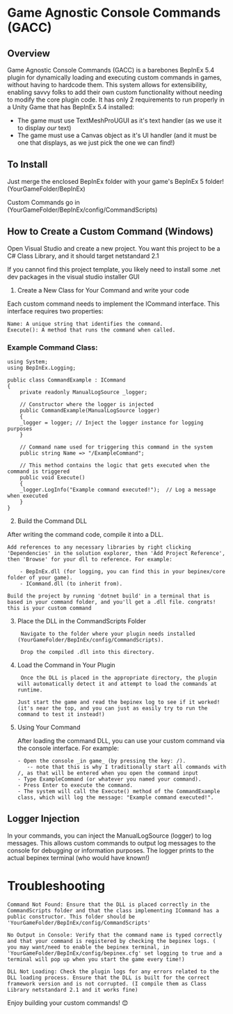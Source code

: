 # Game Agnostic Console Commands (GACC)

## Overview

Game Agnostic Console Commands (GACC) is a barebones BepInEx 5.4 plugin for dynamically loading and executing custom commands in games, without having to hardcode them. This system allows for extensibility, enabling savvy folks to add their own custom functionality without needing to modify the core plugin code. It has only 2 requirements to run properly in a Unity Game that has BepInEx 5.4 installed:

- The game must use TextMeshProUGUI as it's text handler (as we use it to display _our_ text)
- The game must use a Canvas object as it's UI handler (and it must be one that displays, as we just pick the one we can find!)

## To Install

Just merge the enclosed BepInEx folder with your game's BepInEx 5 folder! (YourGameFolder/BepInEx)

Custom Commands go in (YourGameFolder/BepInEx/config/CommandScripts)

## How to Create a Custom Command (Windows)

Open Visual Studio and create a new project.
You want this project to be a C# Class Library, and it should target netstandard 2.1

If you cannot find this project template, you likely need to install some .net dev packages in the visual studio installer GUI

1. Create a New Class for Your Command and write your code

Each custom command needs to implement the ICommand interface. This interface requires two properties:

    Name: A unique string that identifies the command.
    Execute(): A method that runs the command when called.

### Example Command Class:

```
using System;
using BepInEx.Logging;

public class CommandExample : ICommand
{
    private readonly ManualLogSource _logger;

    // Constructor where the logger is injected
    public CommandExample(ManualLogSource logger)
    {
    _logger = logger; // Inject the logger instance for logging purposes
    }

    // Command name used for triggering this command in the system
    public string Name => "/ExampleCommand";

    // This method contains the logic that gets executed when the command is triggered
    public void Execute()
    {
    _logger.LogInfo("Example command executed!");  // Log a message when executed
    }
}
```

2. Build the Command DLL

After writing the command code, compile it into a DLL.

    Add references to any necessary libraries by right clicking 'Dependencies' in the solution explorer, then 'Add Project Reference', then 'Browse' for your dll to reference. For example:
    
        - BepInEx.dll (for logging, you can find this in your bepinex/core folder of your game).
        - ICommand.dll (to inherit from).
        
    Build the project by running 'dotnet build' in a terminal that is based in your command folder, and you'll get a .dll file. congrats! this is your custom command

3. Place the DLL in the CommandScripts Folder

        Navigate to the folder where your plugin needs installed (YourGameFolder/BepInEx/config/CommandScripts).
   
        Drop the compiled .dll into this directory.

5. Load the Command in Your Plugin

        Once the DLL is placed in the appropriate directory, the plugin will automatically detect it and attempt to load the commands at runtime.

       Just start the game and read the bepinex log to see if it worked! (it's near the top, and you can just as easily try to run the command to test it instead!)

5. Using Your Command

    After loading the command DLL, you can use your custom command via the console interface. For example:

       - Open the console _in game_ (by pressing the key: /).
          -- note that this is why I traditionally start all commands with /, as that will be entered when you open the command input
       - Type ExampleCommand (or whatever you named your command).
       - Press Enter to execute the command.
       - The system will call the Execute() method of the CommandExample class, which will log the message: "Example command executed!".

## Logger Injection

In your commands, you can inject the ManualLogSource (logger) to log messages. This allows custom commands to output log messages to the console for debugging or information purposes. The logger prints to the actual bepinex terminal (who would have known!)

# Troubleshooting

    Command Not Found: Ensure that the DLL is placed correctly in the CommandScripts folder and that the class implementing ICommand has a public constructor. This folder should be 'YourGameFolder/BepInEx/config/CommandScripts'

    No Output in Console: Verify that the command name is typed correctly and that your command is registered by checking the bepinex logs. ( you may want/need to enable the bepinex terminal, in 'YourGameFolder/BepInEx/config/bepinex.cfg' set logging to true and a terminal will pop up when you start the game every time!)
   
    DLL Not Loading: Check the plugin logs for any errors related to the DLL loading process. Ensure that the DLL is built for the correct framework version and is not corrupted. (I compile them as Class Library netstandard 2.1 and it works fine)


Enjoy building your custom commands! 😊
